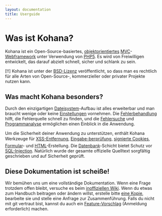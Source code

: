 ```yaml
---
layout: documentation
title: Userguide
---
```

# Was ist Kohana?

Kohana ist ein Open-Source-basiertes, [objektorientiertes](http://de.wikipedia.org/wiki/Objektorientierte_Programmierung) [MVC](http://de.wikipedia.org/wiki/Model_View_Controller "Model View Controller")-[Webframework](http://de.wikipedia.org/wiki/Web_Application_Framework) unter Verwendung von [PHP5](http://php.net/manual/de/intro-whatis "PHP Hypertext Preprocessor"). Es wird von Freiwilligen entwickelt, das darauf abzielt schnell, sicher und schlank zu sein.

[!!] Kohana ist unter der [BSD-Lizenz](http://kohanaframework.org/license) veröffentlicht, so dass man es rechtlich für alle Arten von Open-Source-, kommerzieller oder privater Projekte nutzen kann.

## Was macht Kohana besonders?

Durch den einzigartigen [Dateisystem](about.filesystem)-Aufbau ist alles erweiterbar und man braucht wenige oder keine [Einstellungen](about.configuration) vornehmen. Die [Fehlerbehandlung](debugging.errors) hilft, die Fehlerquelle schnell zu finden, und die [Fehlersuche](debugging) und [Programmanalyse](debugging.profiling) ermöglichen einen Einblick in die Anwendung.

Um die Sicherheit deiner Anwendung zu unterstützen, enthält Kohana Werkzeuge für [XSS-Entfernung](security.xss), [Eingabe-berprüfung](security.validation), [signierte Cookies](security.cookies), [Formular](security.forms)- und [HTML](security.html)-Erstellung. Die [Datenbank](security.database)-Schicht bietet Schutz vor [SQL-Injection](http://de.wikipedia.org/wiki/SQL-Injection). Natürlich wurde der gesamte offizielle Quelltext sorgfältig geschrieben und auf Sicherheit geprüft.

## Diese Dokumentation ist scheiße!

Wir bemühen uns um eine vollständige Dokumentation. Wenn eine Frage trotzdem offen bleibt, versuche es beim [inoffiziellen Wiki](http://kerkness.ca/wiki/doku.php). Wenn du etwas zum Handbuch beitragen oder ändern willst, erstelle bitte [eine Kopie](http://github.com/kohana/userguide), bearbeite sie und stelle eine Anfrage zur Zusammenführung. Falls du nicht mit git vertraut bist, kannst du auch ein [Feature-Vorschlag](http://dev.kohanaframework.org/projects/kohana3/issues) (Anmeldung erforderlich) machen.